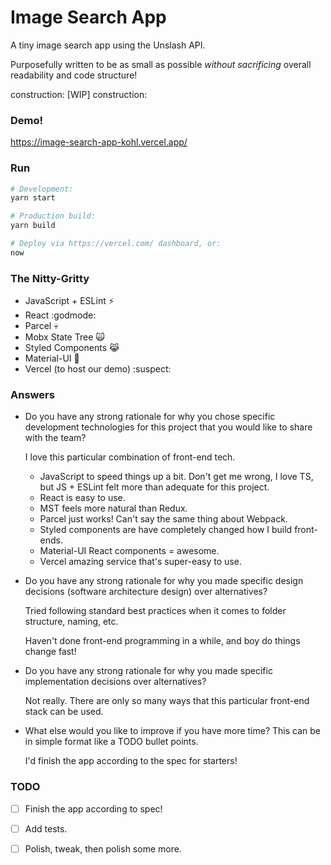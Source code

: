 # Image Search App

A tiny image search app using the Unslash API.

Purposefully written to be as small as possible _without sacrificing_ overall readability and code structure!

construction: [WIP] construction:

### Demo!

https://image-search-app-kohl.vercel.app/

### Run

```bash
# Development:
yarn start

# Production build:
yarn build

# Deploy via https://vercel.com/ dashboard, or:
now
```

### The Nitty-Gritty

- JavaScript + ESLint :zap:
- React :godmode:
- Parcel :skull:
- Mobx State Tree :scream_cat:
- Styled Components :joy_cat:
- Material-UI :older_woman:
- Vercel (to host our demo) :suspect:

### Answers

- Do you have any strong rationale for why you chose specific development technologies for this project that you would like to share with the team?

  I love this particular combination of front-end tech.

  - JavaScript to speed things up a bit. Don't get me wrong, I love TS, but JS + ESLint felt more than adequate for this project.
  - React is easy to use.
  - MST feels more natural than Redux.
  - Parcel just works! Can't say the same thing about Webpack.
  - Styled components are have completely changed how I build front-ends.
  - Material-UI React components = awesome.
  - Vercel amazing service that's super-easy to use.

- Do you have any strong rationale for why you made specific design decisions (software architecture design) over alternatives?

  Tried following standard best practices when it comes to folder structure, naming, etc.

  Haven't done front-end programming in a while, and boy do things change fast!

- Do you have any strong rationale for why you made specific implementation decisions over alternatives?

  Not really. There are only so many ways that this particular front-end stack can be used.

- What else would you like to improve if you have more time? This can be in simple format like a TODO bullet points.

  I'd finish the app according to the spec for starters!

### TODO

- [ ] Finish the app according to spec!

- [ ] Add tests.

- [ ] Polish, tweak, then polish some more.
